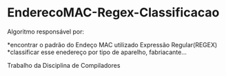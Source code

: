 # EnderecoMAC-Regex-Classificacao

Algoritmo responsável por:

*encontrar o padrão do Endeço MAC utilizado Expressão Regular(REGEX)
*classificar esse enedereço por tipo de aparelho, fabriacante...

Trabalho da Disciplina de Compiladores 
